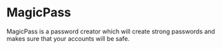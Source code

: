 # MagicPass
MagicPass is a password creator which will create strong passwords and makes sure that your accounts will be safe.
